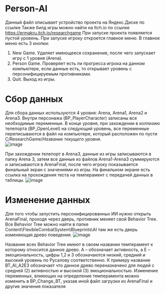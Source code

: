 # Person-AI
Данный файл описывает устройство проекта на Яндекс.Диске по ссылке 
Также билд игры можно найти на Itch.io по ссылке https://ermakru.itch.io/researchgame
При запуске проекта появляется пустой уровень. При запуске игроку откроется главное меню. В главное меню есть 3 кнопки:
1)	New Game. Удаляет имеющееся сохранение, после чего запускает игру с 1 уровня (Arena).
2)	Person Game. Проверяет есть ли прогресса игрока на данном компьютере, если данные есть, то открывает уровень с персонифицируемым противниками.
3)	Quit. Выход из игры.
# Сбор данных
Для сбора данных используются 4 уровня: Arena, Arena1, Arena2 и Arena3. Внутри персонажа (BP_PlayerCharacter) записаны все необходимые переменные. В конце уровня, при захождении в коллизию телепорта (BP_OpenLevel) на следующий уровень, все переменные переписываются в файл на компьютере, который расположен по пусти C/ResearchGame/*Название текущего уровня*.  
![image](https://github.com/ErmakRu/Person-AI/assets/113769680/f819d201-6ddb-497c-b147-ae74c6dd9742)

При захождении телепорт в Arena3, данные из игры записываются в папку Arena 3, затем все данные из файлов Arena1-Arena3 суммируются и записываются в ArenaFinal, после чего игроку показывается финальный экран с значениями из игры. На финальном экране есть ссылка на прохождения теста на темперамент с передачей данных в таблицы.
![image](https://github.com/ErmakRu/Person-AI/assets/113769680/955cdd85-5db5-4fff-9259-7c5257c36e45)

# Изменение данных
Для того чтобы запустить персонифицированных ИИ нужно открыть ArenaFinal, проходя через дверь, противник меняет свой Behavior Tree. Все Behavior Tree можно найти в папке Content\FlexibleCombatSystem\Blueprints\AI там же есть дверь изменяющая древо поведения.
![image](https://github.com/ErmakRu/Person-AI/assets/113769680/4fc1319c-3df3-4313-9101-15160c970f09)

Название всех Behavior Tree имеют в своем названии темперамент к которому относится данное древо. A – обозначает активность, а E – эмоциональность, цифры 1,2 и 3 обозначаются низкий, средний и высокий уровень по Русалову соответственно. К примеру название BT_AI_A2E3 обозначает что данное древо переназначено для людей с средней (2) активностью и высокой (3) эмоциональностью. 
Изменение переменных, влияющих на определение темперамента можно изменить в BP_Change_BT, указав иной файл загрузки из ArenaFinal и другие значения показателя 

